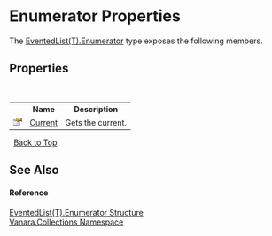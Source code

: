 # Enumerator Properties
 

The <a href="340e3b73-4e77-f5cf-dda7-fe1ea9ed0063">EventedList(T).Enumerator</a> type exposes the following members.


## Properties
&nbsp;<table><tr><th></th><th>Name</th><th>Description</th></tr><tr><td>![Public property](media/pubproperty.gif "Public property")</td><td><a href="baeba8ec-aebb-8423-ad0e-0b357f3ff361">Current</a></td><td>
Gets the current.</td></tr></table>&nbsp;
<a href="#enumerator-properties">Back to Top</a>

## See Also


#### Reference
<a href="340e3b73-4e77-f5cf-dda7-fe1ea9ed0063">EventedList(T).Enumerator Structure</a><br /><a href="062563b8-e616-d697-89ef-6de2b291d4a0">Vanara.Collections Namespace</a><br />